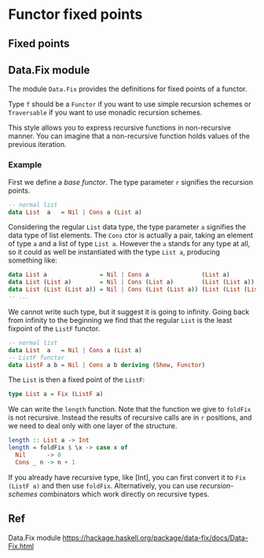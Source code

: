 # Functor fixed points

## Fixed points



## Data.Fix module

The module `Data.Fix` provides the definitions for fixed points of a functor.

Type `f` should be a `Functor` if you want to use simple recursion schemes or `Traversable` if you want to use monadic recursion schemes.

This style allows you to express recursive functions in non-recursive manner. You can imagine that a non-recursive function holds values of the previous iteration.

### Example

First we define a *base functor*. The type parameter `r` signifies the recursion points.

```hs
-- normal list
data List  a   = Nil | Cons a (List a)
```

Considering the regular `List` data type, the type parameter `a` signifies the data type of list elements. The `Cons` ctor is actually a pair, taking an element of type `a` and a list of type `List a`. However the `a` stands for any type at all, so it could as well be instantiated with the type `List a`, producing something like:

```hs
data List a               = Nil | Cons a               (List a)
data List (List a)        = Nil | Cons (List a)        (List (List a))
data List (List (List a)) = Nil | Cons (List (List a)) (List (List (List a)))
-- ...
```

We cannot write such type, but it suggest it is going to infinity. Going back from infinity to the beginning we find that the regular `List` is the least fixpoint of the `ListF` functor.



```hs
-- normal list
data List  a   = Nil | Cons a (List a)
-- ListF functor
data ListF a b = Nil | Cons a b deriving (Show, Functor)
```

The `List` is then a fixed point of the `ListF`:

```hs
type List a = Fix (ListF a)
```


We can write the `length` function. Note that the function we give to `foldFix` is not recursive. Instead the results of recursive calls are in `r` positions, and we need to deal only with one layer of the structure.

```hs
length :: List a -> Int
length = foldFix $ \x -> case x of
  Nil      -> 0
  Cons _ n -> n + 1
```

If you already have recursive type, like [Int], you can first convert it to `Fix (ListF a)` and then use `foldFix`. Alternatively, you can use *recursion-schemes* combinators which work directly on recursive types.




## Ref

Data.Fix module
https://hackage.haskell.org/package/data-fix/docs/Data-Fix.html

